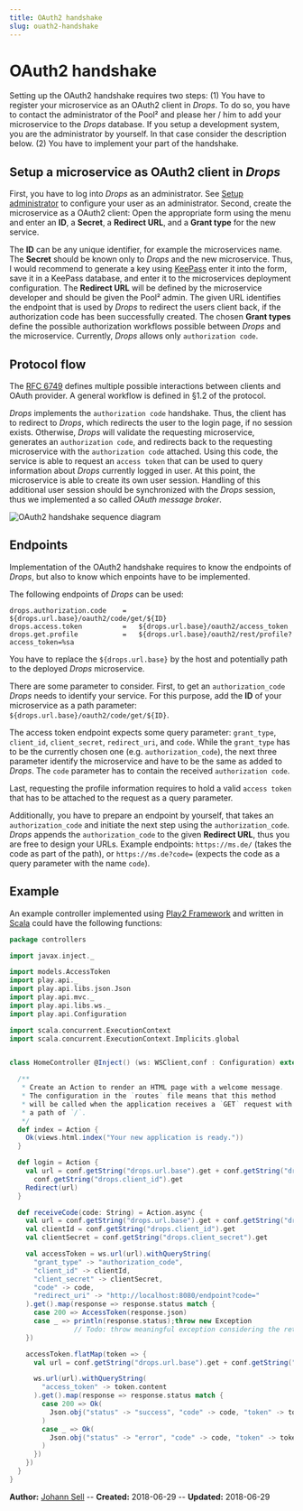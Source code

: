 ```yaml
---
title: OAuth2 handshake
slug: ouath2-handshake
---
```


# OAuth2 handshake

Setting up the OAuth2 handshake requires two steps: (1) You have to register your microservice as an OAuth2 client in 
_Drops_. To do so, you have to contact the administrator of the Pool² and please her / him to add your microservice to 
the _Drops_ database. If you setup a development system, you are the administrator by yourself. In that case consider 
the description below. (2) You have to implement your part of the handshake.

## Setup a microservice as OAuth2 client in _Drops_

First, you have to log into _Drops_ as an administrator. See [Setup administrator](/guides/setup-admin/) to configure 
your user as an administrator. 
Second, create the microservice as a OAuth2 client: Open the appropriate form using the menu and enter an **ID**, a 
**Secret**, a **Redirect URL**, and a **Grant type** for the new service. 

The **ID** can be any unique identifier, for example the microservices name. The **Secret** should be known only to 
_Drops_ and the new microservice. Thus, I would recommend to generate a key using [KeePass](https://keepass.info/) enter 
it into the form, save it in a KeePass database, and enter it to the microservices deployment configuration. The **Redirect
URL** will be defined by the microservice developer and should be given the Pool² admin. The given URL identifies the 
endpoint that is used by _Drops_ to redirect the users client back, if the authorization code has been successfully 
created. The chosen **Grant types** define the possible authorization workflows possible between _Drops_ and the 
microservice. Currently, _Drops_ allows only `authorization code`.

## Protocol flow
The [RFC 6749](https://tools.ietf.org/html/rfc6749) defines multiple possible interactions between clients and OAuth 
provider. A general workflow is defined in §1.2 of the protocol. 

_Drops_ implements the `authorization code` handshake. Thus, the client has to redirect to _Drops_, which redirects the
user to the login page, if no session exists. Otherwise, _Drops_ will validate the requesting microservice, generates an
`authorization code`, and redirects back to the requesting microservice with the `authorization code` attached. Using 
this code, the service is able to request an `access token` that can be used to query information about _Drops_ currently 
logged in user. At this point, the microservice is able to create its own user session. Handling of this additional user
session should be synchronized with the _Drops_ session, thus we implemented a so called _OAuth message broker_.

![OAuth2 handshake sequence diagram](/oauth2-handshake.png "Figure 1: Describes the calls and redirects between the users
client, the microservice and _Drops_. Please consider that there are no special cases, e.g. if the user has not already 
logged into _Drops_ or error cases.")

## Endpoints
Implementation of the OAuth2 handshake requires to know the endpoints of _Drops_, but also to know which enpoints have to
be implemented.

The following endpoints of _Drops_ can be used:
```
drops.authorization.code    =   ${drops.url.base}/oauth2/code/get/${ID}
drops.access.token          =   ${drops.url.base}/oauth2/access_token
drops.get.profile           =   ${drops.url.base}/oauth2/rest/profile?access_token=%sa
```
You have to replace the `${drops.url.base}` by the host and potentially path to the deployed _Drops_ microservice.

There are some parameter to consider. First, to get an `authorization_code` _Drops_ needs to identify your service. For 
this purpose, add the **ID** of your microservice as a path parameter: `${drops.url.base}/oauth2/code/get/${ID}`. 

The access token endpoint expects some query parameter: `grant_type`, `client_id`, `client_secret`, `redirect_uri`, and 
`code`. While the `grant_type` has to be the currently chosen one (e.g. `authorization_code`), the next three parameter 
identify the microservice and have to be the same as added to _Drops_. The `code` parameter has to contain the received 
`authorization code`.

Last, requesting the profile information requires to hold a valid `access token` that has to be attached to the request 
as a query parameter.

Additionally, you have to prepare an endpoint by yourself, that takes an `authorization_code` and initiate the next step
using the `authorization_code`. _Drops_ appends the `authorization_code` to the given **Redirect URL**, thus you are free
to design your URLs. Example endpoints: `https://ms.de/` (takes the code as part of the path), or `https://ms.de?code=` 
(expects the code as a query parameter with the name `code`). 

## Example
An example controller implemented using [Play2 Framework](https://www.playframework.com/) and written in 
[Scala](https://www.scala-lang.org/) could have the following functions:
```scala
package controllers

import javax.inject._

import models.AccessToken
import play.api._
import play.api.libs.json.Json
import play.api.mvc._
import play.api.libs.ws._
import play.api.Configuration

import scala.concurrent.ExecutionContext
import scala.concurrent.ExecutionContext.Implicits.global


class HomeController @Inject() (ws: WSClient,conf : Configuration) extends Controller {

  /**
   * Create an Action to render an HTML page with a welcome message.
   * The configuration in the `routes` file means that this method
   * will be called when the application receives a `GET` request with
   * a path of `/`.
   */
  def index = Action {
    Ok(views.html.index("Your new application is ready."))
  }

  def login = Action {
    val url = conf.getString("drops.url.base").get + conf.getString("drops.url.code").get +
      conf.getString("drops.client_id").get
    Redirect(url)
  }

  def receiveCode(code: String) = Action.async {
    val url = conf.getString("drops.url.base").get + conf.getString("drops.url.accessToken").get
    val clientId = conf.getString("drops.client_id").get
    val clientSecret = conf.getString("drops.client_secret").get

    val accessToken = ws.url(url).withQueryString(
      "grant_type" -> "authorization_code",
      "client_id" -> clientId,
      "client_secret" -> clientSecret,
      "code" -> code,
      "redirect_uri" -> "http://localhost:8080/endpoint?code="
    ).get().map(response => response.status match {
      case 200 => AccessToken(response.json)
      case _ => println(response.status);throw new Exception 
                // Todo: throw meaningful exception considering the returned error message and status code!
    })

    accessToken.flatMap(token => {
      val url = conf.getString("drops.url.base").get + conf.getString("drops.url.profile").get

      ws.url(url).withQueryString(
        "access_token" -> token.content
      ).get().map(response => response.status match {
        case 200 => Ok(
          Json.obj("status" -> "success", "code" -> code, "token" -> token.content, "user" -> response.json)
        )
        case _ => Ok(
          Json.obj("status" -> "error", "code" -> code, "token" -> token.content, "response-status" -> response.status)
        )
      })
    })
  }
}
```

**Author:** [Johann Sell](https://cses.informatik.hu-berlin.de/members/johann.sell/) -- 
**Created:** 2018-06-29 --
**Updated:** 2018-06-29
